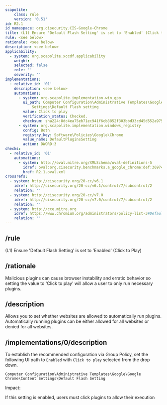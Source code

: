```yaml
---
scapolite:
    class: rule
    version: '0.51'
id: R2.1
id_namespace: org.cisecurity.CIS-Google-Chrome
title: (L1) Ensure 'Default Flash Setting' is set to 'Enabled' (Click to Play)
rule: <see below>
rationale: <see below>
description: <see below>
applicability:
  - system: org.scapolite.xccdf.applicability
    weight:
    selected: false
    role: ''
    severity: ''
implementations:
  - relative_id: '01'
    description: <see below>
    automations:
      - system: org.scapolite.implementation.win_gpo
        ui_path: Computer Configuration\Administrative Templates\Google\Google Chrome\Content
            Settings\Default Flash setting
        value: Click to play
        verification_status: Checked.
        checksum: sha224:8dc4ea75eb71ec941f6cb8852f303bbd33cd45d552a975433453bb3e
      - system: org.scapolite.implementation.windows_registry
        config: Both
        registry_key: Software\Policies\Google\Chrome
        value_name: DefaultPluginsSetting
        action: DWORD:3
checks:
  - relative_id: '01'
    automations:
      - system: http://oval.mitre.org/XMLSchema/oval-definitions-5
        idref: oval:org.cisecurity.benchmarks.a_google_chrome:def:36974700
        href: R2.1.oval.xml
crossrefs:
  - system: http://cisecurity.org/20-cc/v6.1
    idref: http://cisecurity.org/20-cc/v6.1/control/7/subcontrol/2
    relation: ''
  - system: http://cisecurity.org/20-cc/v7.0
    idref: http://cisecurity.org/20-cc/v7.0/control/7/subcontrol/2
    relation: ''
  - system: http://cce.mitre.org
    idref: https://www.chromium.org/administrators/policy-list-3#DefaultPluginsSetting
    relation: ''
---
```



## /rule

(L1) Ensure 'Default Flash Setting' is set to 'Enabled' (Click to
Play)

## /rationale

Malicious plugins can cause browser instability and erratic behavior so
setting the value to 'Click to play' will allow a user to only run
necessary plugins.

## /description

Allows you to set whether websites are allowed to automatically run
plugins. Automatically running plugins can be either allowed for all
websites or denied for all websites.

## /implementations/0/description

To establish the recommended configuration via Group Policy, set the
following UI path to `Enabled` with `Click to play` selected from the
drop down.

`Computer Configuration\Administrative Templates\Google\Google Chrome\Content Settings\Default Flash Setting`

Impact:

If this setting is enabled, users must click plugins to allow their
execution

